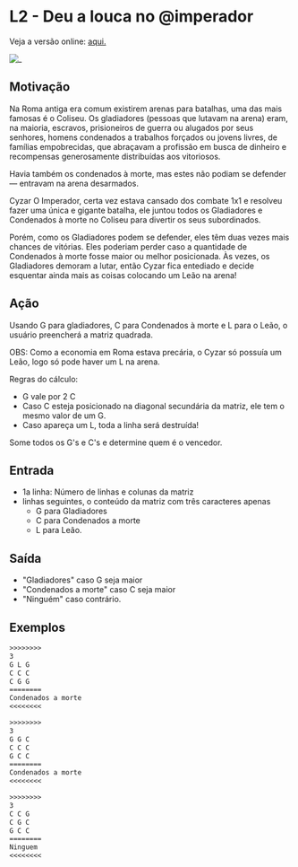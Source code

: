 # L2 - Deu a louca no @imperador

Veja a versão online: [aqui.](https://github.com/qxcodefup/arcade/blob/master/base/imperador/Readme.md)

![_](https://raw.githubusercontent.com/qxcodefup/arcade/master/base/imperador/cover.jpg)

## Motivação

Na Roma antiga era comum existirem arenas para batalhas, uma das mais famosas é o Coliseu.
Os gladiadores (pessoas que lutavam na arena) eram, na maioria, escravos, prisioneiros de guerra
ou alugados por seus senhores, homens condenados a trabalhos forçados ou jovens livres, de famílias
empobrecidas, que abraçavam a profissão em busca de dinheiro e recompensas generosamente distribuídas aos vitoriosos.

Havia também os condenados à morte, mas estes não podiam se defender — entravam na arena desarmados.

Cyzar O Imperador, certa vez estava cansado dos combate 1x1 e resolveu fazer uma única e gigante batalha, ele juntou todos os Gladiadores e Condenados à morte no Coliseu para divertir os seus subordinados.

Porém, como os Gladiadores podem se defender, eles têm duas vezes mais chances de vitórias. Eles poderiam perder caso a quantidade de Condenados à morte fosse maior ou melhor posicionada. Às vezes, os Gladiadores demoram a lutar, então Cyzar fica entediado e decide esquentar ainda mais as coisas colocando um Leão na arena!

## Ação

Usando G para gladiadores, C para Condenados à morte e L para o Leão, o usuário preencherá a matriz quadrada.

OBS: Como a economia em Roma estava precária, o Cyzar só possuía um Leão, logo só pode haver um L na arena.

Regras do cálculo:

- G vale por 2 C
- Caso C esteja posicionado na diagonal secundária da matriz, ele tem o mesmo valor de um G.
- Caso apareça um L, toda a linha será destruída!

Some todos os G's e C's e determine quem é o vencedor.

## Entrada

- 1a linha: Número de linhas e colunas da matriz
- linhas seguintes, o conteúdo da matriz com três caracteres apenas
  - G para Gladiadores
  - C para Condenados a morte
  - L para Leão.

## Saída

- "Gladiadores" caso G seja maior
- "Condenados a morte" caso C seja maior
- "Ninguém" caso contrário.

## Exemplos

``` txt
>>>>>>>>
3
G L G
C C C
C G G
========
Condenados a morte
<<<<<<<<

>>>>>>>>
3
G G C
C C C
G C C
========
Condenados a morte
<<<<<<<<

>>>>>>>>
3
C C G
C G C
G C C
========
Ninguem
<<<<<<<<
```
